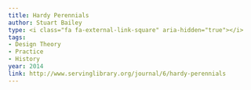 ```yaml
---
title: Hardy Perennials
author: Stuart Bailey
type: <i class="fa fa-external-link-square" aria-hidden="true"></i>
tags:
- Design Theory
- Practice
- History
year: 2014
link: http://www.servinglibrary.org/journal/6/hardy-perennials
---
```

